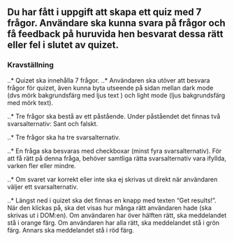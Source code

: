 ## Du har fått i uppgift att skapa ett quiz med 7 frågor. Användare ska kunna svara på frågor och få feedback på huruvida hen besvarat dessa rätt eller fel i slutet av quizet.

### Kravställning

..* Quizet ska innehålla 7 frågor.
..* Användaren ska utöver att besvara frågor för quizet, även kunna byta utseende på sidan mellan dark mode (dvs mörk bakgrundsfärg med ljus text ) och light mode (ljus bakgrundsfärg med mörk text).

..* Tre frågor ska bestå av ett påstående. Under påståendet det finnas två svarsalternativ: Sant och falskt.

..* Tre frågor ska ha tre svarsalternativ.

..* En fråga ska besvaras med checkboxar (minst fyra svarsalternativ). För att få rätt på denna fråga, behöver samtliga rätta svarsalternativ vara ifyllda, varken fler eller mindre.

..* Om svaret var korrekt eller inte ska ej skrivas ut direkt när användaren väljer ett svarsalternativ.

..* Längst ned i quizet ska det finnas en knapp med texten “Get results!”. När den klickas på, ska det visas hur många rätt användaren hade (ska skrivas ut i DOM:en). Om användaren har över hälften rätt, ska meddelandet stå i orange färg. Om användaren har alla rätt, ska meddelandet stå i grön färg. Annars ska meddelandet stå i röd färg.


